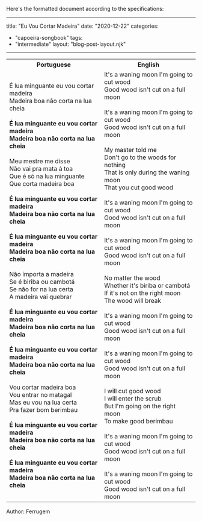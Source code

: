 Here's the formatted document according to the specifications:

---
title: "Eu Vou Cortar Madeira"
date: "2020-12-22"
categories: 
  - "capoeira-songbook"
tags: 
  - "intermediate"
layout: "blog-post-layout.njk"
---

<table class="capoeira-table">
    <tr class="header-row">
        <th>Portuguese</th>
        <th>English</th>
    </tr>
    <tr>
        <td>É lua minguante eu vou cortar madeira<br>
Madeira boa não corta na lua cheia<br>
<br>
<strong>É lua minguante eu vou cortar madeira<br>
Madeira boa não corta na lua cheia</strong><br>
<br>
Meu mestre me disse<br>
Não vai pra mata á toa<br>
Que é só na lua minguante<br>
Que corta madeira boa<br>
<br>
<strong>É lua minguante eu vou cortar madeira<br>
Madeira boa não corta na lua cheia<br>
<br>
É lua minguante eu vou cortar madeira<br>
Madeira boa não corta na lua cheia</strong><br>
<br>
Não importa a madeira<br>
Se é biriba ou cambotá<br>
Se não for na lua certa<br>
A madeira vai quebrar<br>
<br>
<strong>É lua minguante eu vou cortar madeira<br>
Madeira boa não corta na lua cheia<br>
<br>
É lua minguante eu vou cortar madeira<br>
Madeira boa não corta na lua cheia</strong><br>
<br>
Vou cortar madeira boa<br>
Vou entrar no matagal<br>
Mas eu vou na lua certa<br>
Pra fazer bom berimbau<br>
<br>
<strong>É lua minguante eu vou cortar madeira<br>
Madeira boa não corta na lua cheia<br>
<br>
É lua minguante eu vou cortar madeira<br>
Madeira boa não corta na lua cheia</strong></td>
        <td>It's a waning moon I'm going to cut wood<br>
Good wood isn't cut on a full moon<br>
<br>
It's a waning moon I'm going to cut wood<br>
Good wood isn't cut on a full moon<br>
<br>
My master told me<br>
Don't go to the woods for nothing<br>
That is only during the waning moon<br>
That you cut good wood<br>
<br>
It's a waning moon I'm going to cut wood<br>
Good wood isn't cut on a full moon<br>
<br>
It's a waning moon I'm going to cut wood<br>
Good wood isn't cut on a full moon<br>
<br>
No matter the wood<br>
Whether it's biriba or cambotá<br>
If it's not on the right moon<br>
The wood will break<br>
<br>
It's a waning moon I'm going to cut wood<br>
Good wood isn't cut on a full moon<br>
<br>
It's a waning moon I'm going to cut wood<br>
Good wood isn't cut on a full moon<br>
<br>
I will cut good wood<br>
I will enter the scrub<br>
But I'm going on the right moon<br>
To make good berimbau<br>
<br>
It's a waning moon I'm going to cut wood<br>
Good wood isn't cut on a full moon<br>
<br>
It's a waning moon I'm going to cut wood<br>
Good wood isn't cut on a full moon</td>
    </tr>
</table>

<figcaption>
Author: Ferrugem
</figcaption>